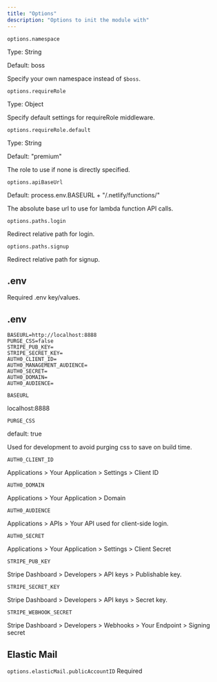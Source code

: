 ```yaml
---
title: "Options"
description: "Options to init the module with"
---
```

`options.namespace`

Type: String

Default: boss

Specify your own namespace instead of `$boss`.


`options.requireRole`

Type: Object

Specify default settings for requireRole middleware.


`options.requireRole.default`

Type: String

Default: "premium"

The role to use if none is directly specified.


`options.apiBaseUrl`

Default: process.env.BASEURL + "/.netlify/functions/"

The absolute base url to use for lambda function API calls.


`options.paths.login`

Redirect relative path for login.


`options.paths.signup`

Redirect relative path for signup.

## .env
Required .env key/values.


## .env

```
BASEURL=http://localhost:8888
PURGE_CSS=false
STRIPE_PUB_KEY=
STRIPE_SECRET_KEY=
AUTH0_CLIENT_ID=
AUTH0_MANAGEMENT_AUDIENCE=
AUTH0_SECRET=
AUTH0_DOMAIN=
AUTH0_AUDIENCE=
```

`BASEURL`

localhost:8888


`PURGE_CSS`

default: true

Used for development to avoid purging css to save on build time.


`AUTH0_CLIENT_ID`

Applications > Your Application > Settings > Client ID


`AUTH0_DOMAIN`

Applications > Your Application > Domain


`AUTH0_AUDIENCE`

Applications > APIs > Your API used for client-side login. 


`AUTH0_SECRET`

Applications > Your Application > Settings > Client Secret


`STRIPE_PUB_KEY`

Stripe Dashboard > Developers > API keys > Publishable key.


`STRIPE_SECRET_KEY`

Stripe Dashboard > Developers > API keys > Secret key.


`STRIPE_WEBHOOK_SECRET`

Stripe Dashboard > Developers > Webhooks > Your Endpoint > Signing secret


## Elastic Mail
`options.elasticMail.publicAccountID`
Required

